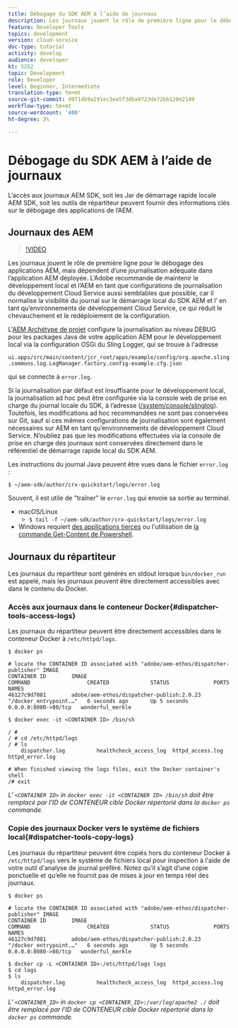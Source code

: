 ```yaml
---
title: Débogage du SDK AEM à l’aide de journaux
description: Les journaux jouent le rôle de première ligne pour le débogage des applications AEM, mais dépendent d’une journalisation adéquate dans l’application AEM déployée.
feature: Developer Tools
topics: development
version: cloud-service
doc-type: tutorial
activity: develop
audience: developer
kt: 5252
topic: Development
role: Developer
level: Beginner, Intermediate
translation-type: tm+mt
source-git-commit: d9714b9a291ec3ee5f3dba9723de72bb120d2149
workflow-type: tm+mt
source-wordcount: '400'
ht-degree: 3%

---
```



# Débogage du SDK AEM à l’aide de journaux

L’accès aux journaux AEM SDK, soit les Jar de démarrage rapide locale AEM SDK, soit les outils de répartiteur peuvent fournir des informations clés sur le débogage des applications de l’AEM.

## Journaux des AEM

>[!VIDEO](https://video.tv.adobe.com/v/34334/?quality=12&learn=on)

Les journaux jouent le rôle de première ligne pour le débogage des applications AEM, mais dépendent d’une journalisation adéquate dans l’application AEM déployée. L’Adobe recommande de maintenir le développement local et l’AEM en tant que configurations de journalisation du développement Cloud Service aussi semblables que possible, car il normalise la visibilité du journal sur le démarrage local du SDK AEM et l’ en tant qu’environnements de développement Cloud Service, ce qui réduit le chevauchement et le redéploiement de la configuration.

L&#39;[AEM Archétype de projet](https://github.com/adobe/aem-project-archetype) configure la journalisation au niveau DEBUG pour les packages Java de votre application AEM pour le développement local via la configuration OSGi du Sling Logger, qui se trouve à l&#39;adresse

`ui.apps/src/main/content/jcr_root/apps/example/config/org.apache.sling.commons.log.LogManager.factory.config-example.cfg.json`

qui se connecte à `error.log`.

Si la journalisation par défaut est insuffisante pour le développement local, la journalisation ad hoc peut être configurée via la console web de prise en charge du journal locale du SDK, à l’adresse ([/system/console/slinglog](http://localhost:4502/system/console/slinglog)). Toutefois, les modifications ad hoc recommandées ne sont pas conservées sur Git, sauf si ces mêmes configurations de journalisation sont également nécessaires sur AEM en tant qu’environnements de développement Cloud Service. N’oubliez pas que les modifications effectuées via la console de prise en charge des journaux sont conservées directement dans le référentiel de démarrage rapide local du SDK AEM.

Les instructions du journal Java peuvent être vues dans le fichier `error.log` :

```
$ ~/aem-sdk/author/crx-quickstart/logs/error.log
```

Souvent, il est utile de &quot;traîner&quot; le `error.log` qui envoie sa sortie au terminal.

+ macOS/Linux
   + `$ tail -f ~/aem-sdk/author/crx-quickstart/logs/error.log`
+ Windows requiert [des applications tierces](https://stackoverflow.com/questions/187587/a-windows-equivalent-of-the-unix-tail-command) ou l&#39;utilisation de [la commande Get-Content de Powershell](https://stackoverflow.com/a/46444596/133936).

## Journaux du répartiteur

Les journaux du répartiteur sont générés en stdout lorsque `bin/docker_run` est appelé, mais les journaux peuvent être directement accessibles avec dans le contenu du Docker.

### Accès aux journaux dans le conteneur Docker{#dispatcher-tools-access-logs}

Les journaux du répartiteur peuvent être directement accessibles dans le conteneur Docker à `/etc/httpd/logs`.

```shell
$ docker ps

# locate the CONTAINER ID associated with "adobe/aem-ethos/dispatcher-publisher" IMAGE
CONTAINER ID        IMAGE                                       COMMAND                  CREATED             STATUS              PORTS                  NAMES
46127c9d7081        adobe/aem-ethos/dispatcher-publish:2.0.23   "/docker_entrypoint.…"   6 seconds ago       Up 5 seconds        0.0.0.0:8080->80/tcp   wonderful_merkle

$ docker exec -it <CONTAINER ID> /bin/sh

/ # 
/ # cd /etc/httpd/logs
/ # ls
    dispatcher.log          healthcheck_access_log  httpd_access.log        httpd_error.log

# When finished viewing the logs files, exit the Docker container's shell
/# exit
```

_L&#39; `<CONTAINER ID>` in  `docker exec -it <CONTAINER ID> /bin/sh` doit être remplacé par l&#39;ID de CONTENEUR cible Docker répertorié dans la  `docker ps` commande._


### Copie des journaux Docker vers le système de fichiers local{#dispatcher-tools-copy-logs}

Les journaux du répartiteur peuvent être copiés hors du conteneur Docker à `/etc/httpd/logs` vers le système de fichiers local pour inspection à l&#39;aide de votre outil d&#39;analyse de journal préféré. Notez qu’il s’agit d’une copie ponctuelle et qu’elle ne fournit pas de mises à jour en temps réel des journaux.

```shell
$ docker ps

# locate the CONTAINER ID associated with "adobe/aem-ethos/dispatcher-publisher" IMAGE
CONTAINER ID        IMAGE                                       COMMAND                  CREATED             STATUS              PORTS                  NAMES
46127c9d7081        adobe/aem-ethos/dispatcher-publish:2.0.23   "/docker_entrypoint.…"   6 seconds ago       Up 5 seconds        0.0.0.0:8080->80/tcp   wonderful_merkle

$ docker cp -L <CONTAINER ID>:/etc/httpd/logs logs 
$ cd logs
$ ls
    dispatcher.log          healthcheck_access_log  httpd_access.log        httpd_error.log
```

_L&#39; `<CONTAINER_ID>` in  `docker cp <CONTAINER_ID>:/var/log/apache2 ./` doit être remplacé par l&#39;ID de CONTENEUR cible Docker répertorié dans la  `docker ps` commande._
